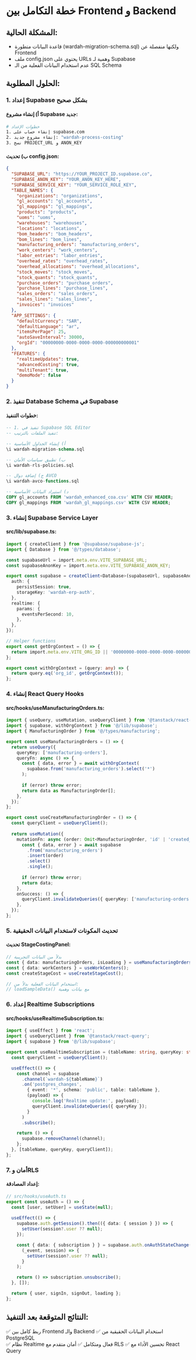 # خطة التكامل بين Frontend و Backend

## المشكلة الحالية:
- قاعدة البيانات متطورة (wardah-migration-schema.sql) ولكنها منفصلة عن Frontend
- ملف config.json يحتوي على URLs وهمية لـ Supabase
- عدم استخدام البيانات الفعلية من الـ SQL Schema

## الحلول المطلوبة:

### 1. إعداد Supabase بشكل صحيح

#### أ) إنشاء مشروع Supabase جديد:
```bash
# خطوات الإعداد
1. إنشاء حساب على supabase.com
2. إنشاء مشروع جديد: "wardah-process-costing"
3. نسخ PROJECT_URL و ANON_KEY
```

#### ب) تحديث config.json:
```json
{
  "SUPABASE_URL": "https://YOUR_PROJECT_ID.supabase.co",
  "SUPABASE_ANON_KEY": "YOUR_ANON_KEY_HERE",
  "SUPABASE_SERVICE_KEY": "YOUR_SERVICE_ROLE_KEY",
  "TABLE_NAMES": {
    "organizations": "organizations",
    "gl_accounts": "gl_accounts", 
    "gl_mappings": "gl_mappings",
    "products": "products",
    "uoms": "uoms",
    "warehouses": "warehouses",
    "locations": "locations",
    "bom_headers": "bom_headers",
    "bom_lines": "bom_lines",
    "manufacturing_orders": "manufacturing_orders",
    "work_centers": "work_centers",
    "labor_entries": "labor_entries",
    "overhead_rates": "overhead_rates",
    "overhead_allocations": "overhead_allocations",
    "stock_moves": "stock_moves",
    "stock_quants": "stock_quants",
    "purchase_orders": "purchase_orders",
    "purchase_lines": "purchase_lines",
    "sales_orders": "sales_orders",
    "sales_lines": "sales_lines",
    "invoices": "invoices"
  },
  "APP_SETTINGS": {
    "defaultCurrency": "SAR",
    "defaultLanguage": "ar",
    "itemsPerPage": 25,
    "autoSaveInterval": 30000,
    "orgId": "00000000-0000-0000-0000-000000000001"
  },
  "FEATURES": {
    "realtimeUpdates": true,
    "advancedCosting": true,
    "multiTenant": true,
    "demoMode": false
  }
}
```

### 2. تنفيذ Database Schema في Supabase

#### خطوات التنفيذ:
```sql
-- 1. تنفيذ في Supabase SQL Editor
-- تنفيذ الملفات بالترتيب:

-- أ) إنشاء الجداول الأساسية
\i wardah-migration-schema.sql

-- ب) تطبيق سياسات الأمان
\i wardah-rls-policies.sql  

-- ج) إضافة دوال AVCO
\i wardah-avco-functions.sql

-- د) استيراد البيانات الأساسية
COPY gl_accounts FROM 'wardah_enhanced_coa.csv' WITH CSV HEADER;
COPY gl_mappings FROM 'wardah_gl_mappings.csv' WITH CSV HEADER;
```

### 3. إنشاء Supabase Service Layer

#### src/lib/supabase.ts:
```typescript
import { createClient } from '@supabase/supabase-js';
import { Database } from '@/types/database';

const supabaseUrl = import.meta.env.VITE_SUPABASE_URL;
const supabaseAnonKey = import.meta.env.VITE_SUPABASE_ANON_KEY;

export const supabase = createClient<Database>(supabaseUrl, supabaseAnonKey, {
  auth: {
    persistSession: true,
    storageKey: 'wardah-erp-auth',
  },
  realtime: {
    params: {
      eventsPerSecond: 10,
    },
  },
});

// Helper functions
export const getOrgContext = () => {
  return import.meta.env.VITE_ORG_ID || '00000000-0000-0000-0000-000000000001';
};

export const withOrgContext = (query: any) => {
  return query.eq('org_id', getOrgContext());
};
```

### 4. إنشاء React Query Hooks

#### src/hooks/useManufacturingOrders.ts:
```typescript
import { useQuery, useMutation, useQueryClient } from '@tanstack/react-query';
import { supabase, withOrgContext } from '@/lib/supabase';
import { ManufacturingOrder } from '@/types/manufacturing';

export const useManufacturingOrders = () => {
  return useQuery({
    queryKey: ['manufacturing-orders'],
    queryFn: async () => {
      const { data, error } = await withOrgContext(
        supabase.from('manufacturing_orders').select('*')
      );
      
      if (error) throw error;
      return data as ManufacturingOrder[];
    },
  });
};

export const useCreateManufacturingOrder = () => {
  const queryClient = useQueryClient();
  
  return useMutation({
    mutationFn: async (order: Omit<ManufacturingOrder, 'id' | 'created_at' | 'updated_at'>) => {
      const { data, error } = await supabase
        .from('manufacturing_orders')
        .insert(order)
        .select()
        .single();
      
      if (error) throw error;
      return data;
    },
    onSuccess: () => {
      queryClient.invalidateQueries({ queryKey: ['manufacturing-orders'] });
    },
  });
};
```

### 5. تحديث المكونات لاستخدام البيانات الحقيقية

#### تحديث StageCostingPanel:
```typescript
// بدلاً من البيانات التجريبية
const { data: manufacturingOrders, isLoading } = useManufacturingOrders();
const { data: workCenters } = useWorkCenters();
const createStageCost = useCreateStageCost();

// استخدام البيانات الفعلية بدلاً من:
// loadSampleData() مع بيانات وهمية
```

### 6. إعداد Realtime Subscriptions

#### src/hooks/useRealtimeSubscription.ts:
```typescript
import { useEffect } from 'react';
import { useQueryClient } from '@tanstack/react-query';
import { supabase } from '@/lib/supabase';

export const useRealtimeSubscription = (tableName: string, queryKey: string[]) => {
  const queryClient = useQueryClient();

  useEffect(() => {
    const channel = supabase
      .channel(`wardah-${tableName}`)
      .on('postgres_changes', 
        { event: '*', schema: 'public', table: tableName },
        (payload) => {
          console.log('Realtime update:', payload);
          queryClient.invalidateQueries({ queryKey });
        }
      )
      .subscribe();

    return () => {
      supabase.removeChannel(channel);
    };
  }, [tableName, queryKey, queryClient]);
};
```

### 7. أمان وRLS

#### إعداد المصادقة:
```typescript
// src/hooks/useAuth.ts
export const useAuth = () => {
  const [user, setUser] = useState(null);
  
  useEffect(() => {
    supabase.auth.getSession().then(({ data: { session } }) => {
      setUser(session?.user ?? null);
    });

    const { data: { subscription } } = supabase.auth.onAuthStateChange(
      (_event, session) => {
        setUser(session?.user ?? null);
      }
    );

    return () => subscription.unsubscribe();
  }, []);

  return { user, signIn, signOut, loading };
};
```

## النتائج المتوقعة بعد التنفيذ:
✅ ربط كامل بين Frontend والـ Backend
✅ استخدام البيانات الحقيقية من PostgreSQL  
✅ نظام Realtime فعال ومتكامل
✅ أمان متقدم مع RLS
✅ تحسين الأداء مع React Query